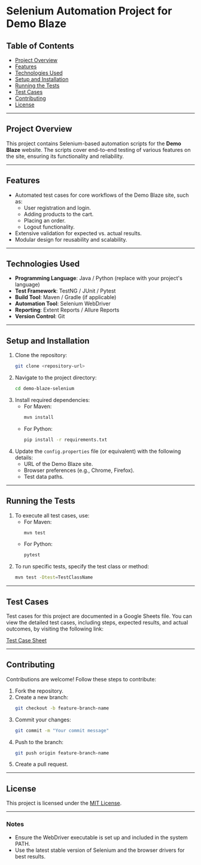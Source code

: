 # Selenium Automation Project for Demo Blaze

## Table of Contents
- [Project Overview](#project-overview)
- [Features](#features)
- [Technologies Used](#technologies-used)
- [Setup and Installation](#setup-and-installation)
- [Running the Tests](#running-the-tests)
- [Test Cases](#test-cases)
- [Contributing](#contributing)
- [License](#license)

---

## Project Overview
This project contains Selenium-based automation scripts for the **Demo Blaze** website. The scripts cover end-to-end testing of various features on the site, ensuring its functionality and reliability.

---

## Features
- Automated test cases for core workflows of the Demo Blaze site, such as:
  - User registration and login.
  - Adding products to the cart.
  - Placing an order.
  - Logout functionality.
- Extensive validation for expected vs. actual results.
- Modular design for reusability and scalability.

---

## Technologies Used
- **Programming Language**: Java / Python (replace with your project's language)
- **Test Framework**: TestNG / JUnit / Pytest
- **Build Tool**: Maven / Gradle (if applicable)
- **Automation Tool**: Selenium WebDriver
- **Reporting**: Extent Reports / Allure Reports
- **Version Control**: Git

---

## Setup and Installation
1. Clone the repository:
   ```bash
   git clone <repository-url>
   ```
2. Navigate to the project directory:
   ```bash
   cd demo-blaze-selenium
   ```
3. Install required dependencies:
   - For Maven:
     ```bash
     mvn install
     ```
   - For Python:
     ```bash
     pip install -r requirements.txt
     ```
4. Update the `config.properties` file (or equivalent) with the following details:
   - URL of the Demo Blaze site.
   - Browser preferences (e.g., Chrome, Firefox).
   - Test data paths.

---

## Running the Tests
1. To execute all test cases, use:
   - For Maven:
     ```bash
     mvn test
     ```
   - For Python:
     ```bash
     pytest
     ```
2. To run specific tests, specify the test class or method:
   ```bash
   mvn test -Dtest=TestClassName
   ```

---

## Test Cases
Test cases for this project are documented in a Google Sheets file. You can view the detailed test cases, including steps, expected results, and actual outcomes, by visiting the following link:

[Test Case Sheet](https://docs.google.com/spreadsheets/d/15H7V-R0qR7RyoZDf8linjcA_PABuIO0837q1jwWPtUE/edit?gid=643032625)

---

## Contributing
Contributions are welcome! Follow these steps to contribute:
1. Fork the repository.
2. Create a new branch:
   ```bash
   git checkout -b feature-branch-name
   ```
3. Commit your changes:
   ```bash
   git commit -m "Your commit message"
   ```
4. Push to the branch:
   ```bash
   git push origin feature-branch-name
   ```
5. Create a pull request.

---

## License
This project is licensed under the [MIT License](LICENSE).

---

### Notes
- Ensure the WebDriver executable is set up and included in the system PATH.
- Use the latest stable version of Selenium and the browser drivers for best results.
